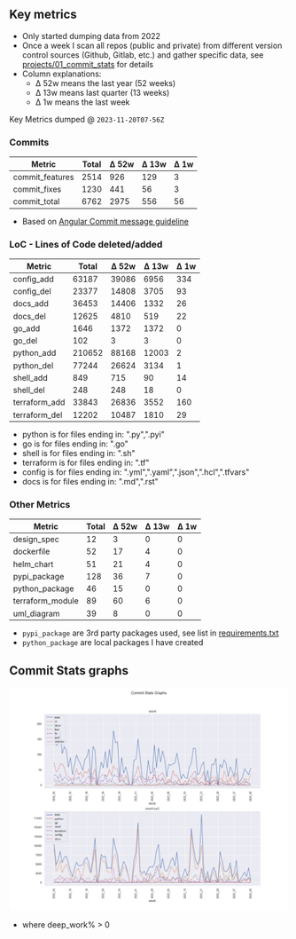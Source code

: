 ## Key metrics
- Only started dumping data from 2022
- Once a week I scan all repos (public and private) from different version control sources (Github, Gitlab, etc.) and gather specific data, see [projects/01_commit_stats](projects/01_commit_stats.md) for details 
- Column explanations: 
  - Δ 52w means the last year (52 weeks)
  - Δ 13w means last quarter (13 weeks)
  - Δ 1w means the last week

<!-- KEY-METRICS:START -->
Key Metrics dumped @ `2023-11-20T07-56Z`

### Commits

Metric | Total | Δ 52w | Δ 13w | Δ 1w
--- | --- | --- | --- | ---
commit_features | 2514 | 926 | 129 | 3
commit_fixes | 1230 | 441 | 56 | 3
commit_total | 6762 | 2975 | 556 | 56

- Based on [Angular Commit message guideline](https://github.com/angular/angular/blob/main/CONTRIBUTING.md#-commit-message-guidelines)

### LoC - Lines of Code deleted/added

Metric | Total | Δ 52w | Δ 13w | Δ 1w
--- | --- | --- | --- | ---
config_add | 63187 | 39086 | 6956 | 334
config_del | 23377 | 14808 | 3705 | 93
docs_add | 36453 | 14406 | 1332 | 26
docs_del | 12625 | 4810 | 519 | 22
go_add | 1646 | 1372 | 1372 | 0
go_del | 102 | 3 | 3 | 0
python_add | 210652 | 88168 | 12003 | 2
python_del | 77244 | 26624 | 3134 | 1
shell_add | 849 | 715 | 90 | 14
shell_del | 248 | 248 | 18 | 0
terraform_add | 33843 | 26836 | 3552 | 160
terraform_del | 12202 | 10487 | 1810 | 29

- python is for files ending in: ".py",".pyi"
- go is for files ending in: ".go"
- shell is for files ending in: ".sh"
- terraform is for files ending in: ".tf"
- config is for files ending in: ".yml",".yaml",".json",".hcl",".tfvars"
- docs is for files ending in: ".md",".rst"

### Other Metrics

Metric | Total | Δ 52w | Δ 13w | Δ 1w
--- | --- | --- | --- | ---
design_spec | 12 | 3 | 0 | 0
dockerfile | 52 | 17 | 4 | 0
helm_chart | 51 | 21 | 4 | 0
pypi_package | 128 | 36 | 7 | 0
python_package | 46 | 15 | 0 | 0
terraform_module | 89 | 60 | 6 | 0
uml_diagram | 39 | 8 | 0 | 0
<!-- KEY-METRICS:END -->
- `pypi_package` are 3rd party packages used, see list in [requirements.txt](./requirements.txt)
- `python_package` are local packages I have created


## Commit Stats graphs
![img.png](graph.png)
- where deep_work% > 0